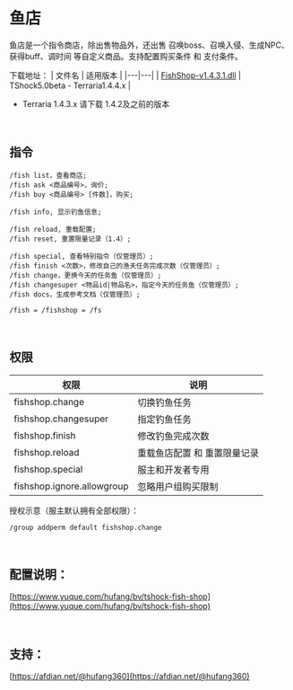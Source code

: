 # 鱼店

鱼店是一个指令商店，除出售物品外，还出售 召唤boss、召唤入侵、生成NPC、获得buff、调时间 等自定义商品。支持配置购买条件 和 支付条件。

下载地址：
| 文件名  | 适用版本  |
|---|---|
| [FishShop-v1.4.3.1.dll](https://github.com/hufang360/TShockFishShop/releases/download/v1.4.3/FishShop-v1.4.3.1.dll)  | TShock5.0beta - Terraria1.4.4.x  |
* Terraria 1.4.3.x 请下载 1.4.2及之前的版本


<br>

## 指令

```
/fish list，查看商店;
/fish ask <商品编号>，询价;
/fish buy <商品编号> [件数]，购买;

/fish info, 显示钓鱼信息;

/fish reload, 重载配置;
/fish reset, 重置限量记录（1.4）;

/fish special, 查看特别指令（仅管理员）;
/fish finish <次数>，修改自己的渔夫任务完成次数（仅管理员）;
/fish change，更换今天的任务鱼（仅管理员）;
/fish changesuper <物品id|物品名>，指定今天的任务鱼（仅管理员）;
/fish docs，生成参考文档（仅管理员）;

/fish = /fishshop = /fs
```

<br>

## 权限

| 权限 | 说明 |
|---|---|
| fishshop.change | 切换钓鱼任务 |
| fishshop.changesuper | 指定钓鱼任务 |
| fishshop.finish  | 修改钓鱼完成次数 |
| fishshop.reload  | 重载鱼店配置 和 重置限量记录 |
| fishshop.special  | 服主和开发者专用 |
| fishshop.ignore.allowgroup  | 忽略用户组购买限制 |

授权示意（服主默认拥有全部权限）：
```shell
/group addperm default fishshop.change
```

<br>

## 配置说明：

[https://www.yuque.com/hufang/bv/tshock-fish-shop](https://www.yuque.com/hufang/bv/tshock-fish-shop)

<br>

## 支持：
[https://afdian.net/@hufang360](https://afdian.net/@hufang360)
